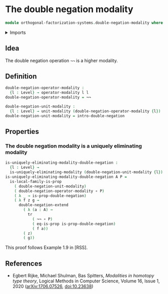 # The double negation modality

```agda
module orthogonal-factorization-systems.double-negation-modality where
```

<details><summary>Imports</summary>

```agda
open import foundation.double-negation
open import foundation.functions
open import foundation.identity-types
open import foundation.propositions
open import foundation.universe-levels

open import orthogonal-factorization-systems.local-types
open import orthogonal-factorization-systems.modal-operators
open import orthogonal-factorization-systems.uniquely-eliminating-modalities
```

</details>

## Idea

The double negation operation `¬¬` is a higher modality.

## Definition

```agda
double-negation-operator-modality :
  {l : Level} → operator-modality l l
double-negation-operator-modality = ¬¬

double-negation-unit-modality :
  {l : Level} → unit-modality (double-negation-operator-modality {l})
double-negation-unit-modality = intro-double-negation
```

## Properties

### The double negation modality is a uniquely eliminating modality

```agda
is-uniquely-eliminating-modality-double-negation :
  {l : Level} →
  is-uniquely-eliminating-modality (double-negation-unit-modality {l})
is-uniquely-eliminating-modality-double-negation A P =
  is-local-family-is-prop
    ( double-negation-unit-modality)
    ( double-negation-operator-modality ∘ P)
    ( λ _ → is-prop-double-negation)
    ( λ f z g →
      double-negation-extend
        ( λ (a : A) →
          tr
            ( ¬¬ ∘ P)
            ( eq-is-prop is-prop-double-negation)
            ( f a))
        ( z)
        ( g))
```

This proof follows Example 1.9 in [RSS].

## References

- Egbert Rijke, Michael Shulman, Bas Spitters, _Modalities in homotopy type
  theory_, Logical Methods in Computer Science, Volume 16, Issue 1, 2020
  ([arXiv:1706.07526](https://arxiv.org/abs/1706.07526),
  [doi:10.23638](https://doi.org/10.23638/LMCS-16%281%3A2%292020))
